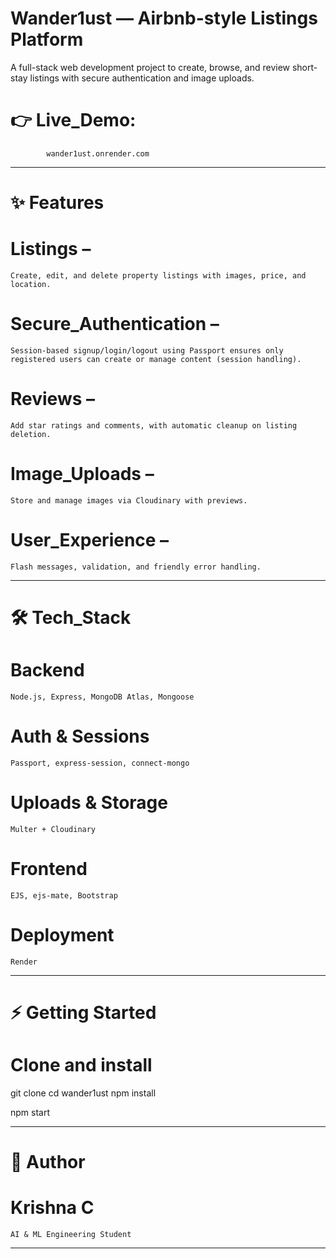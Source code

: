 # Wander1ust — Airbnb-style Listings Platform

A full-stack web development project to create, browse, and review short-stay listings with secure authentication and image uploads.

# 👉 Live_Demo:

            wander1ust.onrender.com

---

# ✨ Features

# Listings –

    Create, edit, and delete property listings with images, price, and location.

# Secure_Authentication –

    Session-based signup/login/logout using Passport ensures only registered users can create or manage content (session handling).

# Reviews –

    Add star ratings and comments, with automatic cleanup on listing deletion.

# Image_Uploads –

    Store and manage images via Cloudinary with previews.

# User_Experience –

    Flash messages, validation, and friendly error handling.

---

# 🛠 Tech_Stack

# Backend

    Node.js, Express, MongoDB Atlas, Mongoose

# Auth & Sessions

    Passport, express-session, connect-mongo

# Uploads & Storage

    Multer + Cloudinary

# Frontend

    EJS, ejs-mate, Bootstrap

# Deployment

    Render

---

# ⚡ Getting Started

# Clone and install

git clone <repo-url>
cd wander1ust
npm install

<!--
- Add a .env file with:
- ATLASDB_URL=...
- SECRET=...
- CLOUD_NAME=...
- CLOUD_API_KEY=...
- CLOUD_API_SECRET=...
-->

npm start

---

# 👤 Author

# Krishna C

    AI & ML Engineering Student

---
